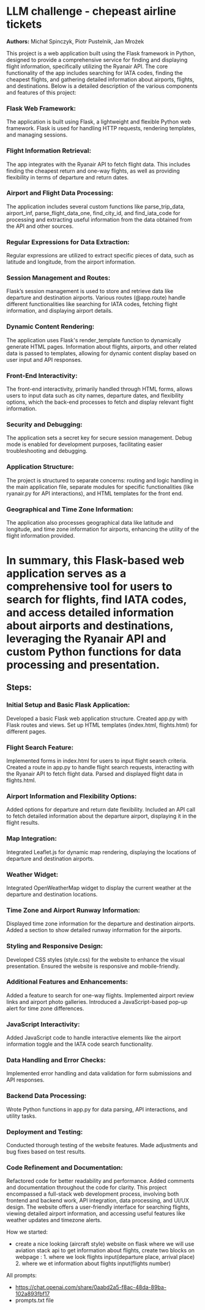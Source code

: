 
# LLM challenge - chepeast airline tickets
**Authors:** Michał Spinczyk, Piotr Pustelnik, Jan Mrożek

This project is a web application built using the Flask framework in Python, designed to provide a comprehensive service for finding and displaying flight information, specifically utilizing the Ryanair API. The core functionality of the app includes searching for IATA codes, finding the cheapest flights, and gathering detailed information about airports, flights, and destinations. Below is a detailed description of the various components and features of this project:
### Flask Web Framework:
The application is built using Flask, a lightweight and flexible Python web framework. Flask is used for handling HTTP requests, rendering templates, and managing sessions.
### Flight Information Retrieval:
The app integrates with the Ryanair API to fetch flight data. This includes finding the cheapest return and one-way flights, as well as providing flexibility in terms of departure and return dates.
### Airport and Flight Data Processing:
The application includes several custom functions like parse_trip_data, airport_inf, parse_flight_data_one, find_city_id, and find_iata_code for processing and extracting useful information from the data obtained from the API and other sources.
### Regular Expressions for Data Extraction:
Regular expressions are utilized to extract specific pieces of data, such as latitude and longitude, from the airport information.
### Session Management and Routes:
Flask’s session management is used to store and retrieve data like departure and destination airports. Various routes (@app.route) handle different functionalities like searching for IATA codes, fetching flight information, and displaying airport details.
### Dynamic Content Rendering:
The application uses Flask's render_template function to dynamically generate HTML pages. Information about flights, airports, and other related data is passed to templates, allowing for dynamic content display based on user input and API responses.
### Front-End Interactivity:
The front-end interactivity, primarily handled through HTML forms, allows users to input data such as city names, departure dates, and flexibility options, which the back-end processes to fetch and display relevant flight information.
### Security and Debugging:
The application sets a secret key for secure session management. Debug mode is enabled for development purposes, facilitating easier troubleshooting and debugging.
### Application Structure:
The project is structured to separate concerns: routing and logic handling in the main application file, separate modules for specific functionalities (like ryanair.py for API interactions), and HTML templates for the front end.
### Geographical and Time Zone Information:
The application also processes geographical data like latitude and longitude, and time zone information for airports, enhancing the utility of the flight information provided.

In summary, this Flask-based web application serves as a comprehensive tool for users to search for flights, find IATA codes, and access detailed information about airports and destinations, leveraging the Ryanair API and custom Python functions for data processing and presentation.
====================================================================
## Steps:
### Initial Setup and Basic Flask Application:
Developed a basic Flask web application structure.
Created app.py with Flask routes and views.
Set up HTML templates (index.html, flights.html) for different pages.
### Flight Search Feature:
Implemented forms in index.html for users to input flight search criteria.
Created a route in app.py to handle flight search requests, interacting with the Ryanair API to fetch flight data.
Parsed and displayed flight data in flights.html.
### Airport Information and Flexibility Options:
Added options for departure and return date flexibility.
Included an API call to fetch detailed information about the departure airport, displaying it in the flight results.
### Map Integration:
Integrated Leaflet.js for dynamic map rendering, displaying the locations of departure and destination airports.
### Weather Widget:
Integrated OpenWeatherMap widget to display the current weather at the departure and destination locations.
### Time Zone and Airport Runway Information:
Displayed time zone information for the departure and destination airports.
Added a section to show detailed runway information for the airports.
### Styling and Responsive Design:
Developed CSS styles (style.css) for the website to enhance the visual presentation.
Ensured the website is responsive and mobile-friendly.
### Additional Features and Enhancements:
Added a feature to search for one-way flights.
Implemented airport review links and airport photo galleries.
Introduced a JavaScript-based pop-up alert for time zone differences.
### JavaScript Interactivity:
Added JavaScript code to handle interactive elements like the airport information toggle and the IATA code search functionality.
### Data Handling and Error Checks:
Implemented error handling and data validation for form submissions and API responses.
### Backend Data Processing:
Wrote Python functions in app.py for data parsing, API interactions, and utility tasks.
### Deployment and Testing:
Conducted thorough testing of the website features.
Made adjustments and bug fixes based on test results.
### Code Refinement and Documentation:
Refactored code for better readability and performance.
Added comments and documentation throughout the code for clarity.
This project encompassed a full-stack web development process, involving both frontend and backend work, API integration, data processing, and UI/UX design. The website offers a user-friendly interface for searching flights, viewing detailed airport information, and accessing useful features like weather updates and timezone alerts.


How we started:
- create a nice looking (aircraft style) website on flask where we will use aviation stack api to get information about flights, create two blocks on webpage : 1. where we look flights input(departure place, arrival place) 2. where we et information about flights input(flights number)

All prompts:
- https://chat.openai.com/share/0aabd2a5-f8ac-48da-89ba-102a893fbf17
- prompts.txt file


